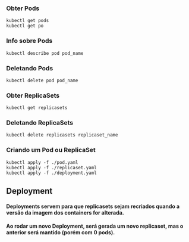### Obter Pods
```
kubectl get pods
kubectl get po
```

### Info sobre Pods
```
kubectl describe pod pod_name
```

### Deletando Pods
```
kubectl delete pod pod_name
```

### Obter ReplicaSets
```
kubectl get replicasets
```

### Deletando ReplicaSets
```
kubectl delete replicasets replicaset_name
```

### Criando um Pod ou ReplicaSet
```
kubectl apply -f ./pod.yaml
kubectl apply -f ./replicaset.yaml
kubectl apply -f ./deployment.yaml
```

## Deployment
#### Deployments servem para que replicasets sejam recriados quando a versão da imagem dos containers for alterada.
#### Ao rodar um novo Deployment, será gerada um novo replicaset, mas o anterior será mantido (porém com 0 pods).


